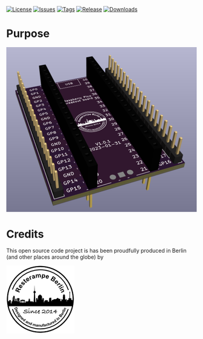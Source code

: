 [![License](https://img.shields.io/badge/License-CC%20BY--NC%204.0-lightgrey.svg)](https://creativecommons.org/licenses/by-nc/4.0/)
[![Issues](https://img.shields.io/github/issues/resterampeberlin/Pico-Breakout)](https://github.com/resterampeberlin/Pico-Breakout/issues)
[![Tags](https://img.shields.io/github/v/tag/resterampeberlin/Pico-Breakout)](https://github.com/resterampeberlin/Pico-Breakout/tags)
[![Release](https://img.shields.io/github/v/release/resterampeberlin/Pico-Breakout)](https://github.com/resterampeberlin/Pico-Breakout.git)
[![Downloads](https://img.shields.io/github/downloads/resterampeberlin/Pico-Breakout/total)](https://github.com/resterampeberlin/Pico-Breakout.git)
              
# Purpose

![PCB](img/Pico-Breakout.png)

# Credits

This open source code project is has been proudfully produced in Berlin (and other places around the globe) by

![Logo](img/Logo180x180.png)

